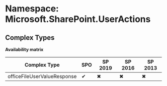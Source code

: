 # Namespace: Microsoft.SharePoint.UserActions
## Complex Types

**Availability matrix**

Complex Type | SPO | SP 2019 | SP 2016 | SP 2013
----------|-----|---------|---------|--------
officeFileUserValueResponse | ✔ | ✖ | ✖ | ✖

